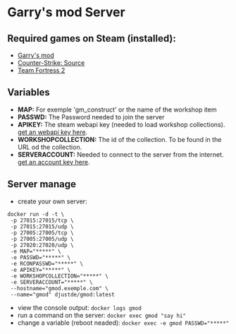 # Garry's mod Server

## Required games on Steam (installed):
* [Garry's mod](https://store.steampowered.com/app/4000/Garrys_Mod/)
* [Counter-Strike: Source](https://store.steampowered.com/app/240/CounterStrike_Source/?l=german)
* [Team Fortress 2](https://store.steampowered.com/app/440/Team_Fortress_2/)

## Variables
* __MAP:__ For exemple 'gm_construct' or the name of the workshop item
* __PASSWD:__ The Password needed to join the server
* __APIKEY:__ The steam webapi key (needed to load workshop collections). [get an webapi key here](https://steamcommunity.com/dev/apikey).
* __WORKSHOPCOLLECTION:__ The id of the collection. To be found in the URL od the collection.
* __SERVERACCOUNT:__ Needed to connect to the server from the internet. [get an account key here](https://steamcommunity.com/dev/managegameservers).

## Server manage
* create your own server: 
```
docker run -d -t \
 -p 27015:27015/tcp \
 -p 27015:27015/udp \
 -p 27005:27005/tcp \
 -p 27005:27005/udp \
 -p 27020:27020/udp \
 -e MAP="*****" \
 -e PASSWD="*****" \
 -e RCONPASSWD="*****" \
 -e APIKEY="*****" \
 -e WORKSHOPCOLLECTION="*****" \
 -e SERVERACCOUNT="*****" \
 --hostname="gmod.exemple.com" \
 --name="gmod" djustde/gmod:latest
```
* view the console output: `docker logs gmod`
* run a command on the server: `docker exec gmod "say hi"`
* change a variable (reboot neaded): `docker exec -e gmod PASSWD="*****"`
